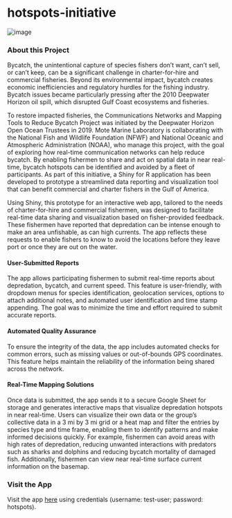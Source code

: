 # hotspots-initiative

![image](https://github.com/user-attachments/assets/d2102bbb-2321-413e-8bec-b9e6a7e419e8)

### About this Project
Bycatch, the unintentional capture of species fishers don’t want, can’t sell, or can’t keep, can be a significant challenge in charter-for-hire and commercial fisheries. Beyond its environmental impact, bycatch creates economic inefficiencies and regulatory hurdles for the fishing industry. Bycatch issues became particularly pressing after the 2010 Deepwater Horizon oil spill, which disrupted Gulf Coast ecosystems and fisheries.

To restore impacted fisheries, the Communications Networks and Mapping Tools to Reduce Bycatch Project was initiated by the Deepwater Horizon Open Ocean Trustees in 2019. Mote Marine Laboratory is collaborating with the National Fish and Wildlife Foundation (NFWF) and National Oceanic and Atmospheric Administration (NOAA), who manage this project, with the goal of exploring how real-time communication networks can help reduce bycatch. By enabling fishermen to share and act on spatial data in near real-time, bycatch hotspots can be identified and avoided by a fleet of participants. As part of this initiative, a Shiny for R application has been developed to prototype a streamlined data reporting and visualization tool that can benefit commercial and charter fishers in the Gulf of America.

Using Shiny, this prototype for an interactive web app, tailored to the needs of charter-for-hire and commercial fishermen, was designed to facilitate real-time data sharing and visualization based on fisher-provided feedback. These fishermen have reported that depredation can be intense enough to make an area unfishable, as can high currents. The app reflects these requests to enable fishers to know to avoid the locations before they leave port or once they are out on the water. 

#### User-Submitted Reports
The app allows participating fishermen to submit real-time reports about depredation, bycatch, and current speed. This feature is user-friendly, with dropdown menus for species identification, geolocation services, options to attach additional notes, and automated user identification and time stamp appending. The goal was to minimize the time and effort required to submit accurate reports.

#### Automated Quality Assurance
To ensure the integrity of the data, the app includes automated checks for common errors, such as missing values or out-of-bounds GPS coordinates. This feature helps maintain the reliability of the information being shared across the network.

#### Real-Time Mapping Solutions
Once data is submitted, the app sends it to a secure Google Sheet for storage and generates interactive maps that visualize depredation hotspots in near real-time. Users can visualize their own data or the group’s collective data in a 3 mi by 3 mi grid or a heat map and filter the entries by species type and time frame, enabling them to identify patterns and make informed decisions quickly. For example, fishermen can avoid areas with high rates of depredation, reducing unwanted interactions with predators such as sharks and dolphins and reducing bycatch mortality of damaged fish. Additionally, fishermen can view near real-time surface current information on the basemap.

### Visit the App
Visit the app [here](https://cfemm.shinyapps.io/hotspots-initiative) using credentials (username: test-user; password: hotspots).
